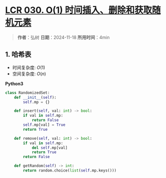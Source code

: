 # [LCR 030. O(1) 时间插入、删除和获取随机元素](https://leetcode.cn/problems/FortPu/description/)

> **作者**：弘树
> **日期**：2024-11-18
> **所用时间**：4min

## 1. 哈希表

- 时间复杂度: $O(1)$
- 空间复杂度: $O(n)$

**Python3**

```python
class RandomizedSet:
    def __init__(self):
        self.mp = {}

    def insert(self, val: int) -> bool:
        if val in self.mp:
            return False
        self.mp[val] = True
        return True

    def remove(self, val: int) -> bool:
        if val in self.mp:
            del self.mp[val]
            return True
        return False

    def getRandom(self) -> int:
        return random.choice(list(self.mp.keys()))
```